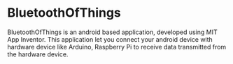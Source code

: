 # BluetoothOfThings
BluetoothOfThings is an android based application, developed using MIT App Inventor. This application let you connect your android device with hardware device like Arduino, Raspberry Pi to receive data transmitted from the hardware device.
